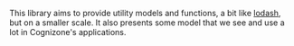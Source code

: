 This library aims to provide utility models and functions, a bit like [lodash](https://lodash.com/), but on a smaller scale. It also presents some model that we see and use a lot in Cognizone's applications.
